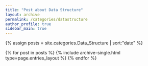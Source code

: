 ```yaml
---
title: "Post about Data Structure"
layout: archive
permalink: /categories/datastructure
author_profile: true
sidebar_main: true
---
```


{% assign posts = site.categories.Data_Structure | sort:"date" %}

{% for post in posts %}
  {% include archive-single.html type=page.entries_layout %}
{% endfor %}
